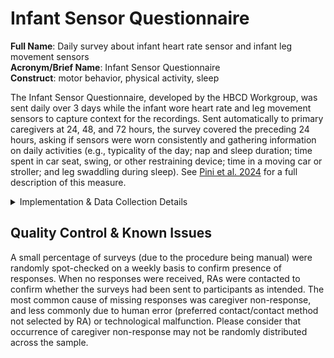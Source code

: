 # Infant Sensor Questionnaire
**Full Name**: Daily survey about infant heart rate sensor and infant leg movement sensors   
**Acronym/Brief Name**: Infant Sensor Questionnaire  
**Construct**: motor behavior, physical activity, sleep   

The Infant Sensor Questionnaire, developed by the HBCD Workgroup, was sent daily over 3 days while the infant wore heart rate and leg movement sensors to capture context for the recordings. Sent automatically to primary caregivers at 24, 48, and 72 hours, the survey covered the preceding 24 hours, asking if sensors were worn consistently and gathering information on daily activities (e.g., typicality of the day; nap and sleep duration; time spent in car seat, swing, or other restraining device; time in a moving car or stroller; and leg swaddling during sleep). See [Pini et al. 2024](https://doi.org/10.1016/j.dcn.2024.101446) for a full description of this measure. 

<details>
<summary>Implementation & Data Collection Details</summary>
<ul>
<br>
<p><strong>Method of Administration</strong>: Surveys were sent automatically to caregivers via their preferred method of contact (email or text message) marked by the RA at visit <br />
<strong>REDCap Form Name</strong>: sens_ch_rcpt <br />
<strong>Pilot Data Dictionary</strong>: nt_ch_sens_i_qtn_1, nt_ch_sens_i_qtn_2, nt_ch_sens_i_qtn_3 <br />
<strong>Spanish Translation</strong>: Translated for HBCD by BURG <br />
<strong>Child Specific/Unspecific Form</strong>: Child Specific <br />
<strong>Respondent:</strong> Caregiver <br />
<strong>Visits</strong>: V02, V03 </p>
</details>

## Quality Control & Known Issues 
A small percentage of surveys (due to the procedure being manual) were randomly spot-checked on a weekly basis to confirm presence of responses. When no responses were received, RAs were contacted to confirm whether the surveys had been sent to participants as intended. The most common cause of missing responses was caregiver non-response, and less commonly due to human error (preferred contact/contact method not selected by RA) or technological malfunction. Please consider that occurrence of caregiver non-response may not be randomly distributed across the sample.
